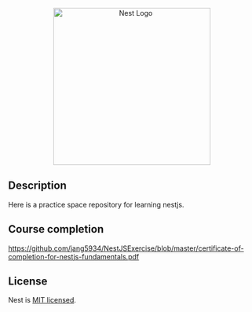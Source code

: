 <p align="center">
  <a href="http://nestjs.com/" target="blank"><img src="https://nestjs.com/img/logo_text.svg" width="320" alt="Nest Logo" /></a>
</p>


## Description
Here is a practice space repository for learning nestjs.

## Course completion
https://github.com/jang5934/NestJSExercise/blob/master/certificate-of-completion-for-nestjs-fundamentals.pdf

## License

Nest is [MIT licensed](LICENSE).
